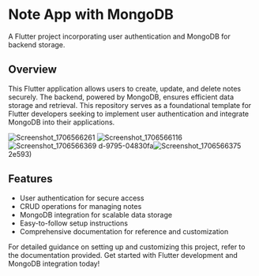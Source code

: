 # Note App with MongoDB

A Flutter project incorporating user authentication and MongoDB for backend storage.

## Overview

This Flutter application allows users to create, update, and delete notes securely. The backend, powered by MongoDB, ensures efficient data storage and retrieval. This repository serves as a foundational template for Flutter developers seeking to implement user authentication and integrate MongoDB into their applications.

![Screenshot_1706566261](https://github.com/abdulsalamdeveloper1999/Flutter-Note-App-with-Bloc-Pattern-Node.js-Express-Backend/assets/114761249/743e0844-de5e-4082-819e-a84a8df4c5a3)
![Screenshot_1706566116](https://github.com/abdulsalamdeveloper1999/Flutter-Note-App-with-Bloc-Pattern-Node.js-Express-Backend/assets/114761249/52d0bfd1-2249-4066-b0f8-dc8103de59f1)
![Screenshot_1706566369](https://github.com/abdulsalamdeveloper1999/Flutter-Note-App-with-Bloc-Pattern-Node.js-Express-Backend/assets/114761249/6011490c-b161-41cb-85d3-1c981a115c09)
d-9795-04830fa![Screenshot_1706566375](https://github.com/abdulsalamdeveloper1999/Flutter-Note-App-with-Bloc-Pattern-Node.js-Express-Backend/assets/114761249/4ed63f0f-b126-40d7-89f2-c37a06245377)
2e593)


## Features

- User authentication for secure access
- CRUD operations for managing notes
- MongoDB integration for scalable data storage
- Easy-to-follow setup instructions
- Comprehensive documentation for reference and customization

For detailed guidance on setting up and customizing this project, refer to the documentation provided. Get started with Flutter development and MongoDB integration today!
